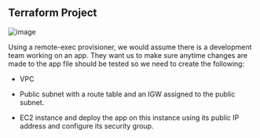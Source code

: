 ## Terraform Project

![image](https://github.com/user-attachments/assets/e6ede2a7-f49b-456b-ab35-8f7ad403a051)

Using a remote-exec provisioner, we would assume there is a development team working on an app. They want us to make sure anytime changes are made to the app file should be tested so we need to create the following:

- VPC

- Public subnet with a route table and an IGW assigned to the public subnet.

-  EC2 instance and deploy the app on this instance using its public IP address and configure its security group.
